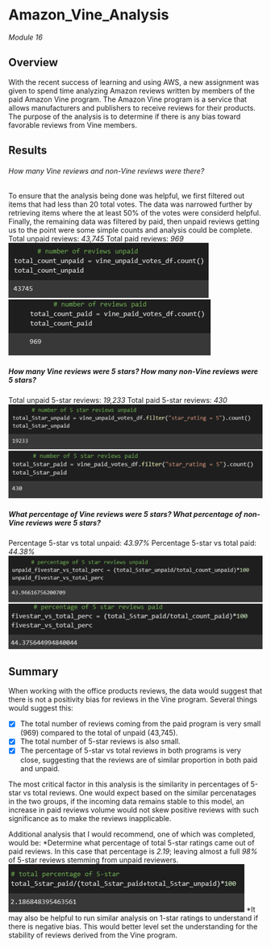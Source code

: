 # Amazon_Vine_Analysis
*Module 16*


## Overview
With the recent success of learning and using AWS, a new assignment was given to spend time analyzing Amazon reviews written by members of the paid Amazon Vine program. The Amazon Vine program is a service that allows manufacturers and publishers to receive reviews for their products. The purpose of the analysis is to determine if there is any bias toward favorable reviews from Vine members.

## Results
###### How many Vine reviews and non-Vine reviews were there?
To ensure that the analysis being done was helpful, we first filtered out items that had less than 20 total votes. The data was narrowed further by retrieving items where the at least 50% of the votes were considerd helpful. Finally, the remaining data was filtered by paid, then unpaid reviews getting us to the point were some simple counts and analysis could be complete.  Total unpaid reviews: *43,745*     Total paid reviews: *969*
![total_unpaid](https://github.com/RachelRautenberg/Amazon_Vine_Analysis/blob/main/Resources/total_unpaid_reviews.PNG) ![total_paid](https://github.com/RachelRautenberg/Amazon_Vine_Analysis/blob/main/Resources/total_paid_reviews.PNG)

##### How many Vine reviews were 5 stars? How many non-Vine reviews were 5 stars?
Total unpaid 5-star reviews: *19,233*       Total paid 5-star reviews: *430*
![5star_unpaid](https://github.com/RachelRautenberg/Amazon_Vine_Analysis/blob/main/Resources/5star_unpaid.PNG)                           ![5star_paid](https://github.com/RachelRautenberg/Amazon_Vine_Analysis/blob/main/Resources/5star_paid.PNG)

##### What percentage of Vine reviews were 5 stars? What percentage of non-Vine reviews were 5 stars?
Percentage 5-star vs total unpaid:  *43.97%*     Percentage 5-star vs total paid:  *44.38%*
![unpaid_percent](https://github.com/RachelRautenberg/Amazon_Vine_Analysis/blob/main/Resources/unpaid_percent.PNG)                   ![paid_percent](https://github.com/RachelRautenberg/Amazon_Vine_Analysis/blob/main/Resources/paid_percent.PNG)


## Summary
When working with the office products reviews, the data would suggest that there is not a positivity bias for reviews in the Vine program. Several things would suggest this:
   - [x] The total number of reviews coming from the paid program is very small (969) compared to the total of unpaid (43,745).
   - [x] The total number of 5-star reviews is also small.
   - [x] The percentage of 5-star vs total reviews in both programs is very close, suggesting that the reviews are of similar proportion in both paid and unpaid.

The most critical factor in this analysis is the similarity in percentages of 5-star vs total reviews.  One would expect based on the similar percenatages in the two groups, if the incoming data remains stable to this model, an increase in paid reviews volume would not skew positive reviews with such significance as to make the reviews inapplicable.  

Additional analysis that I would recommend, one of which was completed, would be:
*Determine what percentage of total 5-star ratings came out of paid reviews. In this case that percentage is *2.19*; leaving almost a full *98%* of 5-star reviews stemming from unpaid reviewers. 
    ![5star_comp](https://github.com/RachelRautenberg/Amazon_Vine_Analysis/blob/main/Resources/5star_comp.PNG)
*It may also be helpful to run similar analysis on 1-star ratings to understand if there is negative bias. This would better level set the understanding for the stability of reviews derived from the Vine program.
